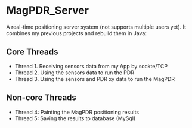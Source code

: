 # MagPDR_Server
A real-time positioning server system (not supports multiple users yet). It combines my previous projects and rebuild them in Java:
## Core Threads
+ Thread 1. Receiving  sensors data from my App by sockte/TCP
+ Thread 2. Using the sensors data to run the PDR
+ Thread 3. Using the sensors and PDR xy data to run the MagPDR
## Non-core Threads
+ Thread 4: Painting the MagPDR positioning results
+ Thread 5: Saving the results to database (MySql)
